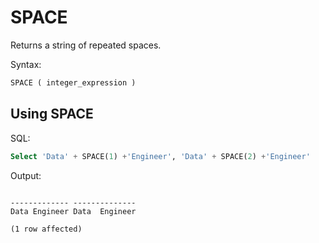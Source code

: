 # SPACE

Returns a string of repeated spaces.

Syntax:
```SQL
SPACE ( integer_expression )
```

## Using SPACE
SQL:
```SQL
Select 'Data' + SPACE(1) +'Engineer', 'Data' + SPACE(2) +'Engineer'
```

Output:
```

------------- --------------
Data Engineer Data  Engineer

(1 row affected)
```
